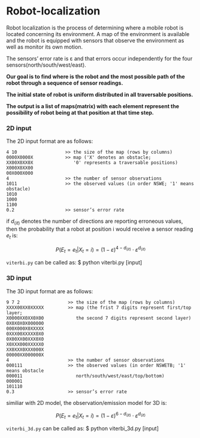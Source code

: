 # Robot-localization

Robot localization is the process of determining where a mobile robot is located concerning its environment. A map of the environment is available and the robot is equipped with sensors that observe the environment as well as monitor its own motion.

The sensors’ error rate is ε and that errors occur independently for the four sensors(north/south/west/east).

__Our goal is to find where is the robot and the most possible path of the robot through a sequence of sensor readings.__

__The initial state of robot is uniform distributed in all traversable positions.__

__The output is a list of maps(matrix) with each element represent the possibility of robot being at that position at that time step.__

### 2D input
The 2D input format are as follows:
```
4 10                  >> the size of the map (rows by columns)
0000X0000X            >> map ('X' denotes an obstacle;                 
XX00X0XX0X               '0' represents a traversable positions)
X000X0XX00 
00X000X000 
4                     >> the number of sensor observations
1011                  >> the observed values (in order NSWE; '1' means obstacle)
1010
1000
1100
0.2                   >> sensor’s error rate
```

if $d_(it)$ denotes the number of directions are reporting erroneous values, then the probability that a robot at position i would receive a sensor reading $e_t$ is:

$$
P(E_t = e_t|X_t = i) = (1-\varepsilon )^{4-d_(it)}\cdot \varepsilon ^{d_(it)}
$$


`viterbi.py` can be called as:   $ python viterbi.py [input]  

### 3D input
The 3D input format are as follows:
```
9 7 2                  >> the size of the map (rows by columns)
XXXX00XX0XXXXX         >> map (the frist 7 digits represent first/top layer;
X0000XX0XX0X00            the second 7 digits represent second layer) 
0X0X0X0X000000
000X000X0XXXXX
0XXX00XXXXX0X0
0X00XX00XXX0X0
X0XXX000XXXXX0
XX0XXX0XXX000X
00000XX000000X
4                      >> the number of sensor observations
000111                 >> the observed values (in order NSWETB; '1' means obstacle
000011                    north/south/west/east/top/bottom)
000001
101110
0.3                    >> sensor’s error rate

```

similiar with 2D model, the observation/emission model for 3D is:

$$
P(E_t = e_t|X_t = i) = (1-\varepsilon )^{6-d_(it)}\cdot \varepsilon ^{d_(it)}
$$

`viterbi_3d.py` can be called as:  $ python viterbi_3d.py [input]  
